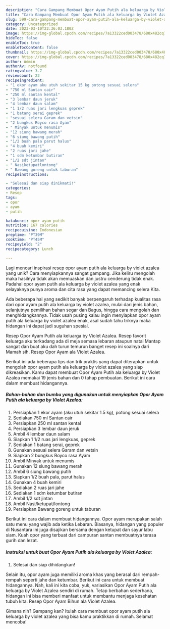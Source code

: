```yaml
---
description: "Cara Gampang Membuat Opor Ayam Putih ala keluarga by Violet Azalea yang Mantap"
title: "Cara Gampang Membuat Opor Ayam Putih ala keluarga by Violet Azalea yang Mantap"
slug: 599-cara-gampang-membuat-opor-ayam-putih-ala-keluarga-by-violet-azalea-yang-mantap
category: Uncategorized
date: 2023-03-10T22:36:03.180Z
image: https://img-global.cpcdn.com/recipes/7a13322ced003478/680x482cq70/opor-ayam-putih-ala-keluarga-by-violet-azalea-foto-resep-utama.jpg
hideToc: false
enableToc: true
enableTocContent: false
thumbnail: https://img-global.cpcdn.com/recipes/7a13322ced003478/680x482cq70/opor-ayam-putih-ala-keluarga-by-violet-azalea-foto-resep-utama.jpg
cover: https://img-global.cpcdn.com/recipes/7a13322ced003478/680x482cq70/opor-ayam-putih-ala-keluarga-by-violet-azalea-foto-resep-utama.jpg
author: Admin
authorAv: notfound
ratingvalue: 3.7
reviewcount: 22
recipeingredient:
- "1 ekor ayam aku utuh sekitar 15 kg potong sesuai selera"
- "750 ml Santan cair"
- "250 ml santan kental"
- "3 lembar daun jeruk"
- "4 lembar daun salam"
- "1 1/2 ruas jari lengkuas geprek"
- "1 batang serai geprek"
- "sesuai selera Garam dan vetsin"
- "2 bungkus Royco rasa Ayam"
- " Minyak untuk menumis"
- "12 siung bawang merah"
- "6 siung bawang putih"
- "1/2 buah pala parut halus"
- "4 buah kemiri"
- "2 ruas jari jahe"
- "1 sdm ketumbar butiran"
- "1/2 sdt jintan"
- " Nasiketupatlontong"
- " Bawang goreng untuk taburan"
recipeinstructions:

- "Selesai dan siap dinikmati!"
categories:
- Resep
tags:
- opor
- ayam
- putih

katakunci: opor ayam putih 
nutrition: 167 calories
recipecuisine: Indonesian
preptime: "PT39M"
cooktime: "PT45M"
recipeyield: "2"
recipecategory: Lunch

---
```





Lagi mencari inspirasi resep opor ayam putih ala keluarga by violet azalea yang unik? Cara menyiapkannya sangat gampang. Jika keliru mengolah maka hasilnya tidak akan memuaskan dan justru cenderung tidak enak. Padahal opor ayam putih ala keluarga by violet azalea yang enak selayaknya punya aroma dan cita rasa yang dapat memancing selera Kita.





Ada beberapa hal yang sedikit banyak berpengaruh terhadap kualitas rasa dari opor ayam putih ala keluarga by violet azalea, mulai dari jenis bahan, selanjutnya pemilihan bahan segar dan Bagus, hingga cara mengolah dan menghidangkannya. Tidak usah pusing kalau ingin menyiapkan opor ayam putih ala keluarga by violet azalea enak,      asal sudah tahu triknya maka hidangan ini dapat jadi suguhan spesial.














Resep Opor Ayam Putih ala keluarga by Violet Azalea. Resep favorit keluarga aku terkadang ada di meja semasa lebaran ataupun natal Mantap sangat dan buat aku dah turun temurun banget resep ini soalnya dari Mamah sih. Resep Opor Ayam ala Violet Azalea.






Berikut ini ada beberapa tips dan trik praktis yang dapat diterapkan untuk mengolah opor ayam putih ala keluarga by violet azalea yang siap dikreasikan. Kamu dapat membuat Opor Ayam Putih ala keluarga by Violet Azalea memakai 19 jenis bahan dan 0 tahap pembuatan. Berikut ini cara dalam membuat hidangannya.

<!--inarticleads1-->

##### Bahan-bahan dan bumbu yang digunakan untuk menyiapkan Opor Ayam Putih ala keluarga by Violet Azalea:

1. Persiapkan 1 ekor ayam (aku utuh sekitar 1.5 kg), potong sesuai selera
1. Sediakan 750 ml Santan cair
1. Persiapkan 250 ml santan kental
1. Persiapkan 3 lembar daun jeruk
1. Ambil 4 lembar daun salam
1. Siapkan 1 1/2 ruas jari lengkuas, geprek
1. Sediakan 1 batang serai, geprek
1. Gunakan sesuai selera Garam dan vetsin
1. Siapkan 2 bungkus Royco rasa Ayam
1. Ambil  Minyak untuk menumis
1. Gunakan 12 siung bawang merah
1. Ambil 6 siung bawang putih
1. Siapkan 1/2 buah pala, parut halus
1. Gunakan 4 buah kemiri
1. Sediakan 2 ruas jari jahe
1. Sediakan 1 sdm ketumbar butiran
1. Ambil 1/2 sdt jintan
1. Ambil  Nasi/ketupat/lontong
1. Persiapkan  Bawang goreng untuk taburan


Berikut ini cara dalam membuat hidangannya. Opor ayam merupakan salah satu menu yang wajib ada ketika Lebaran. Biasanya, hidangan yang populer di Nusantara ini juga disajikan bersama dengan ketupat dan sayur labu siam. Kuah opor yang terbuat dari campuran santan membuatnya terasa gurih dan lezat. 

<!--inarticleads2-->

##### Instruksi untuk buat Opor Ayam Putih ala keluarga by Violet Azalea:


1. Selesai dan siap dihidangkan!

Selain itu, opor ayam juga memiliki aroma khas yang berasal dari rempah-rempah seperti jahe dan ketumbar. Berikut ini cara untuk membuat hidangannya. Nah, kali ini kita coba, yuk, variasikan Opor Ayam Putih ala keluarga by Violet Azalea sendiri di rumah. Tetap berbahan sederhana, hidangan ini bisa memberi manfaat untuk membantu menjaga kesehatan tubuh kita. Resep Opor Ayam Bihun ala Violet Azalea. 

Gimana nih? Gampang kan? Itulah cara membuat opor ayam putih ala keluarga by violet azalea yang bisa kamu praktikkan di rumah. Selamat mencoba!
